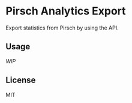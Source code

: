 # Pirsch Analytics Export

Export statistics from Pirsch by using the API.

## Usage

*WIP*

## License

MIT
